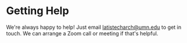 # Getting Help

We're always happy to help! Just email [latistecharch@umn.edu](mailto:latistecharch@umn.edu) to get in touch. We can arrange a Zoom call or meeting if that's helpful.
